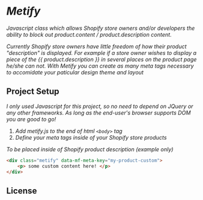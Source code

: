 # _Metify_

_Javascript class which allows Shopify store owners and/or developers the ability to block out product.content / product.description content._

_Currently Shopify store owners have little freedom of how their product "description" is displayed._
_For example if a store owner wishes to display a piece of the {{ product.description }} in several places on the product page he/she can not._ 
_With Metify you can create as many meta tags necessary to accomidate your paticular design theme and layout_

## Project Setup

_I only used Javascript for this project, so no need to depend on JQuery or any other frameworks._ 
_As long as the end-user's browser supports DOM you are good to go!_

1. _Add metify.js to the end of html `<body>` tag_
2. _Define your meta tags inside of your Shopify store products_

_To be placed inside of Shopify product description (example only)_
```HTML
<div class="metify" data-mf-meta-key="my-product-custom">
	<p> some custom content here! </p>
</div>
```


## License
